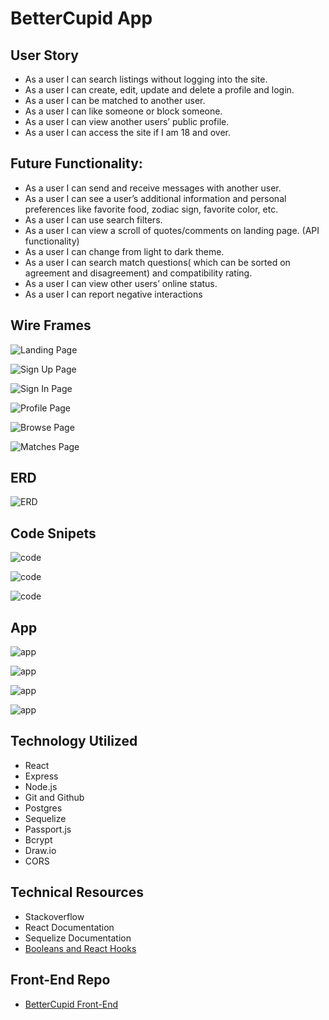 # BetterCupid App
## User Story
* As a user I can search listings without logging into the site.
* As a user I can create, edit, update and delete a profile and login.
* As a user I can be matched to another user.
* As a user I can like someone or block someone.
* As a user I can view another users’ public profile.
* As a user I can access the site if I am 18 and over.

## Future Functionality:
* As a user I can send and receive messages with another user.
* As a user I can see a user’s additional information and personal preferences like favorite food, zodiac sign, favorite color, etc.
* As a user I can use search filters.
* As a user I can view a scroll of quotes/comments on landing page. (API functionality)
* As a user I can change from light to dark theme.
* As a user I can search match questions( which can be sorted on agreement and disagreement) and compatibility rating.
* As a user I can view other users’ online status.
* As a user I can report negative interactions

## Wire Frames
![Landing Page](public/images/image.png)

![Sign Up Page](public/images/image4.png)

![Sign In Page](public/images/image5.png)

![Profile Page](public/images/image2.png)

![Browse Page](public/images/image1.png)

![Matches Page](public/images/image3.png)

## ERD
![ERD](public/images/ERD.png)

## Code Snipets
![code](public/images/code1.png)

![code](public/images/code2.png)

![code](public/images/code3.png)

## App
![app](public/images/app3.png)

![app](public/images/app2.png)

![app](public/images/app1.png)

![app](public/images/app4.png)

## Technology Utilized
* React
* Express
* Node.js
* Git and Github
* Postgres
* Sequelize
* Passport.js
* Bcrypt
* Draw.io
* CORS

## Technical Resources
* Stackoverflow
* React Documentation
* Sequelize Documentation
* [Booleans and React Hooks](https://stackblitz.com/edit/react-boolean-hook-2?file=BasicBooleanState.js)

## Front-End Repo
* [BetterCupid Front-End](https://github.com/endiawilliams/bettercupid-frontend-devops)